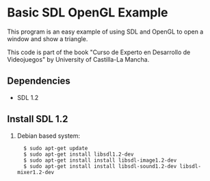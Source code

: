Basic SDL OpenGL Example
========================

This program is an easy example of using SDL and OpenGL to open a window
and show a triangle.

This code is part of the book "Curso de Experto en Desarrollo de Videojuegos"
by University of Castilla-La Mancha.

Dependencies
------------

  * SDL 1.2

Install SDL 1.2
---------------

1. Debian based system:

         $ sudo apt-get update
         $ sudo apt-get install libsdl1.2-dev
         $ sudo apt-get install install libsdl-image1.2-dev
         $ sudo apt-get install install libsdl-sound1.2-dev libsdl-mixer1.2-dev
